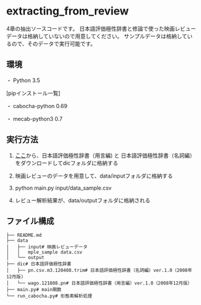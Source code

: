 # extracting_from_review

4章の抽出ソースコードです。
日本語評価極性辞書と修論で使った映画レビューデータは格納していないので用意してください。
サンプルデータは格納しているので、そのデータで実行可能です。

## 環境
・ Python 3.5

[pipインストール一覧]

・ cabocha-python 0.69

・ mecab-python3 0.7  

## 実行方法
1. [ここ](http://www.cl.ecei.tohoku.ac.jp/index.php?Open%20Resources%2FJapanese%20Sentiment%20Polarity%20Dictionary)から、日本語評価極性辞書（用言編) と 日本語評価極性辞書（名詞編）をダウンロードしてdicフォルダに格納する

2. 映画レビューのデータを用意して、data/inputフォルダに格納する

3. python main.py input/data_sample.csv

4. レビュー解析結果が、data/outputフォルダに格納される


## ファイル構成

```
├── README.md
├── data
│   ├── input# 映画レビューデータ
│   │   mple_sample data.csv
│   └── output
├── dic# 日本語評価極性辞書
│   ├── pn.csv.m3.120408.trim# 日本語評価極性辞書（名詞編）ver.1.0（2008年12月版)
│   └── wago.121808.pn# 日本語評価極性辞書（用言編）ver.1.0（2008年12月版）
├── main.py# main関数
└── run_cabocha.py# 形態素解析処理

```